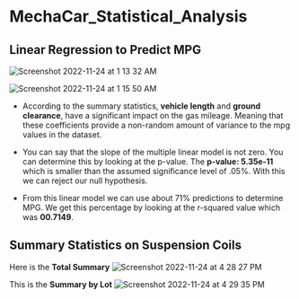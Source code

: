 # MechaCar_Statistical_Analysis

## Linear Regression to Predict MPG

![Screenshot 2022-11-24 at 1 13 32 AM](https://user-images.githubusercontent.com/110702997/203717540-f2cf9388-9d25-4fa4-b93a-28068a0fb179.png)

![Screenshot 2022-11-24 at 1 15 50 AM](https://user-images.githubusercontent.com/110702997/203717910-49839dfd-e734-495c-8b2a-a70bee51fbd2.png)

- According to the summary statistics, **vehicle length** and **ground clearance**, have a significant impact on the gas mileage. Meaning that these coefficients provide a non-random amount of variance to the mpg values in the dataset. 

- You can say that the slope of the multiple linear model is not zero. You can determine this by looking at the p-value. The **p-value: 5.35e-11** which is smaller than the assumed significance level of .05%. With this we can reject our null hypothesis.

- From this linear model we can use about 71% predictions to determine MPG. We get this percentage by looking at the r-squared value which was **00.7149**.


## Summary Statistics on Suspension Coils

Here is the **Total Summary** 
![Screenshot 2022-11-24 at 4 28 27 PM](https://user-images.githubusercontent.com/110702997/203870362-e542f6a0-5989-4dde-a421-63f93fc378c1.png)

This is the **Summary by Lot**
![Screenshot 2022-11-24 at 4 29 35 PM](https://user-images.githubusercontent.com/110702997/203870435-3f77ae4a-1b5e-41d9-8135-184bf3dedb86.png)
